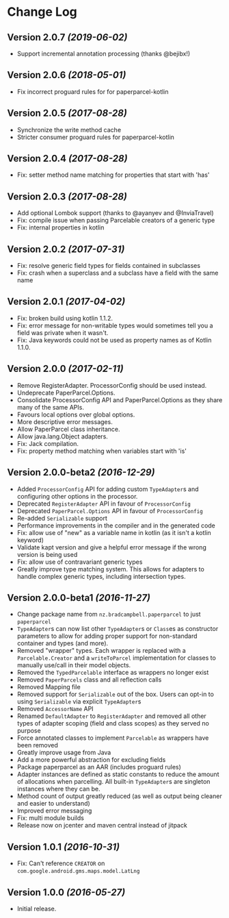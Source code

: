 Change Log
==========

Version 2.0.7 *(2019-06-02)*
----------------------------

* Support incremental annotation processing (thanks @bejibx!)


Version 2.0.6 *(2018-05-01)*
----------------------------

* Fix incorrect proguard rules for for paperparcel-kotlin

Version 2.0.5 *(2017-08-28)*
----------------------------

* Synchronize the write method cache
* Stricter consumer proguard rules for paperparcel-kotlin

Version 2.0.4 *(2017-08-28)*
----------------------------

* Fix: setter method name matching for properties that start with 'has'

Version 2.0.3 *(2017-08-28)*
----------------------------

* Add optional Lombok support (thanks to @ayanyev and @InviaTravel)
* Fix: compile issue when passing Parcelable creators of a generic type
* Fix: internal properties in kotlin

Version 2.0.2 *(2017-07-31)*
----------------------------

* Fix: resolve generic field types for fields contained in subclasses
* Fix: crash when a superclass and a subclass have a field with the same name

Version 2.0.1 *(2017-04-02)*
----------------------------

* Fix: broken build using kotlin 1.1.2.
* Fix: error message for non-writable types would sometimes tell you a field was private when it
  wasn't.
* Fix: Java keywords could not be used as property names as of Kotlin 1.1.0.

Version 2.0.0 *(2017-02-11)*
----------------------------

* Remove RegisterAdapter. ProcessorConfig should be used instead.
* Undeprecate PaperParcel.Options.
* Consolidate ProcessorConfig API and PaperParcel.Options as they share many of the same APIs.
* Favours local options over global options.
* More descriptive error messages.
* Allow PaperParcel class inheritance.
* Allow java.lang.Object adapters.
* Fix: Jack compilation.
* Fix: property method matching when variables start with 'is'

Version 2.0.0-beta2 *(2016-12-29)*
----------------------------

* Added `ProcessorConfig` API for adding custom `TypeAdapter`s and configuring other options in
  the processor.
* Deprecated `RegisterAdapter` API in favour of `ProcessorConfig`
* Deprecated `PaperParcel.Options` API in favour of `ProcessorConfig`
* Re-added `Serializable` support
* Performance improvements in the compiler and in the generated code
* Fix: allow use of "new" as a variable name in kotlin (as it isn't a kotlin keyword)
* Validate kapt version and give a helpful error message if the wrong version is being used
* Fix: allow use of contravariant generic types
* Greatly improve type matching system. This allows for adapters to handle complex generic types,
  including intersection types.

Version 2.0.0-beta1 *(2016-11-27)*
----------------------------

 * Change package name from `nz.bradcampbell.paperparcel` to just `paperparcel`
 * `TypeAdapter`s can now list other `TypeAdapter`s or `Class`es as constructor parameters to allow
   for adding proper support for non-standard container and types (and more).
 * Removed "wrapper" types. Each wrapper is replaced with a `Parcelable.Creator` and a `writeToParcel`
   implementation for classes to manually use/call in their model objects.
 * Removed the `TypedParcelable` interface as wrappers no longer exist
 * Removed `PaperParcels` class and all reflection calls
 * Removed Mapping file
 * Removed support for `Serializable` out of the box. Users can opt-in to using `Serializable` via
   explicit `TypeAdapter`s
 * Removed `AccessorName` API
 * Renamed `DefaultAdapter` to `RegisterAdapter` and removed all other types of adapter scoping
   (field and class scopes) as they served no purpose
 * Force annotated classes to implement `Parcelable` as wrappers have been removed
 * Greatly improve usage from Java
 * Add a more powerful abstraction for excluding fields
 * Package paperparcel as an AAR (includes proguard rules)
 * Adapter instances are defined as static constants to reduce the amount of allocations when
   parcelling. All built-in `TypeAdapter`s are singleton instances where they can be.
 * Method count of output greatly reduced (as well as output being cleaner and easier to understand)
 * Improved error messaging
 * Fix: multi module builds
 * Release now on jcenter and maven central instead of jitpack

Version 1.0.1 *(2016-10-31)*
----------------------------

* Fix: Can't reference `CREATOR` on `com.google.android.gms.maps.model.LatLng`

Version 1.0.0 *(2016-05-27)*
----------------------------

* Initial release.

